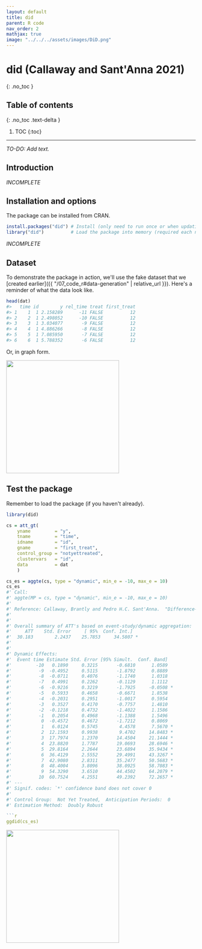 ```yaml
---
layout: default
title: did
parent: R code
nav_order: 2
mathjax: true
image: "../../../assets/images/DiD.png"
---
```


# did (Callaway and Sant'Anna 2021)
{: .no_toc }

## Table of contents
{: .no_toc .text-delta }

1. TOC
{:toc}

---

_TO-DO: Add text._

## Introduction

_INCOMPLETE_

## Installation and options

The package can be installed from CRAN.

```r
install.packages("did") # Install (only need to run once or when updating)
library("did")          # Load the package into memory (required each new session)
```

_INCOMPLETE_

## Dataset

To demonstrate the package in action, we'll use the fake dataset that we 
[created earlier]({{ "/07_code_r#data-generation" | relative_url }}). Here's a 
reminder of what the data look like.

```r
head(dat)
#>   time id        y rel_time treat first_treat
#> 1    1  1 2.158289      -11 FALSE          12
#> 2    2  1 2.498052      -10 FALSE          12
#> 3    3  1 3.034077       -9 FALSE          12
#> 4    4  1 4.886266       -8 FALSE          12
#> 5    5  1 7.085950       -7 FALSE          12
#> 6    6  1 5.788352       -6 FALSE          12
```

Or, in graph form.

<img src="../../../assets/images/test_data_R.png" height="300">


## Test the package

Remember to load the package (if you haven't already).

```r
library(did)
```

```r
cs = att_gt(
    yname         = "y",
    tname         = "time",
    idname        = "id",
    gname         = "first_treat",
    control_group = "notyettreated",
    clustervars   = "id", 
    data          = dat
    )
```

```r
cs_es = aggte(cs, type = "dynamic", min_e = -10, max_e = 10)
cs_es
#' Call:
#' aggte(MP = cs, type = "dynamic", min_e = -10, max_e = 10)
#' 
#' Reference: Callaway, Brantly and Pedro H.C. Sant'Anna.  "Difference-in-Differences with Multiple Time Periods." Journal of Econometrics, Vol. 225, No. 2, pp. 200-230, 2021. <https://doi.org/10.1016/j.jeconom.2020.12.001>, <https://arxiv.org/abs/1803.09015> 
#' 
#' 
#' Overall summary of ATT's based on event-study/dynamic aggregation:  
#'     ATT    Std. Error     [ 95%  Conf. Int.]  
#'  30.183        2.2437    25.7853     34.5807 *
#' 
#' 
#' Dynamic Effects:
#'  Event time Estimate Std. Error [95% Simult.  Conf. Band]  
#'         -10   0.1890     0.3215       -0.6810      1.0589  
#'          -9  -0.4952     0.5115       -1.8792      0.8889  
#'          -8  -0.0711     0.4076       -1.1740      1.0318  
#'          -7   0.4991     0.2262       -0.1129      1.1112  
#'          -6  -0.9216     0.3219       -1.7925     -0.0508 *
#'          -5   0.5933     0.4658       -0.6671      1.8538  
#'          -4  -0.2031     0.2951       -1.0017      0.5954  
#'          -3   0.3527     0.4170       -0.7757      1.4810  
#'          -2  -0.1218     0.4732       -1.4022      1.1586  
#'          -1   0.2054     0.4968       -1.1388      1.5496  
#'           0  -0.4572     0.4672       -1.7212      0.8069  
#'           1   6.0124     0.5745        4.4578      7.5670 *
#'           2  12.1593     0.9938        9.4702     14.8483 *
#'           3  17.7974     1.2370       14.4504     21.1444 *
#'           4  23.8820     1.7787       19.0693     28.6946 *
#'           5  29.8164     2.2644       23.6894     35.9434 *
#'           6  36.4129     2.5552       29.4991     43.3267 *
#'           7  42.9080     2.8311       35.2477     50.5683 *
#'           8  48.4004     3.8096       38.0925     58.7083 *
#'           9  54.3290     3.6510       44.4502     64.2079 *
#'          10  60.7524     4.2551       49.2392     72.2657 *
#' ---
#' Signif. codes: `*' confidence band does not cover 0
#' 
#' Control Group:  Not Yet Treated,  Anticipation Periods:  0
#' Estimation Method:  Doubly Robust

```r
ggdid(cs_es)
```

<img src="../../../assets/images/csdid_R_ggplot2.png" height="300">